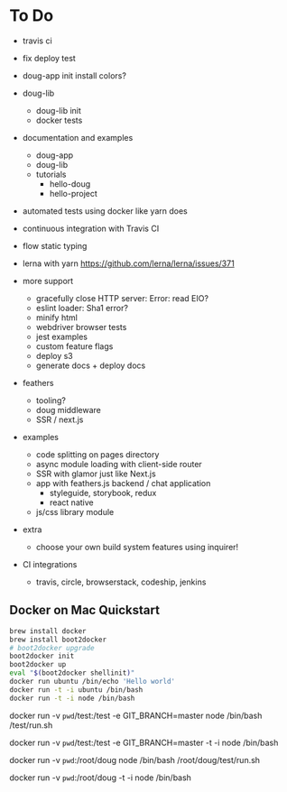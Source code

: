 # To Do

- travis ci
- fix deploy test
- doug-app init install colors?

- doug-lib
  - doug-lib init
  - docker tests

- documentation and examples
  - doug-app
  - doug-lib
  - tutorials
    - hello-doug
    - hello-project

- automated tests using docker like yarn does
- continuous integration with Travis CI
- flow static typing

- lerna with yarn https://github.com/lerna/lerna/issues/371

- more support
  - gracefully close HTTP server: Error: read EIO?
  - eslint loader: Sha1 error?
  - minify html
  - webdriver browser tests
  - jest examples
  - custom feature flags
  - deploy s3
  - generate docs + deploy docs

- feathers
  - tooling?
  - doug middleware
  - SSR / next.js

- examples
  - code splitting on pages directory
  - async module loading with client-side router
  - SSR with glamor just like Next.js
  - app with feathers.js backend / chat application
    - styleguide, storybook, redux
    - react native
  - js/css library module

- extra
  - choose your own build system features using inquirer!

- CI integrations
  - travis, circle, browserstack, codeship, jenkins


## Docker on Mac Quickstart

```sh
brew install docker
brew install boot2docker
# boot2docker upgrade
boot2docker init
boot2docker up
eval "$(boot2docker shellinit)"
docker run ubuntu /bin/echo 'Hello world'
docker run -t -i ubuntu /bin/bash
docker run -t -i node /bin/bash
```

docker run -v `pwd`/test:/test -e GIT_BRANCH=master node /bin/bash /test/run.sh

docker run -v `pwd`/test:/test -e GIT_BRANCH=master -t -i node /bin/bash

docker run -v `pwd`:/root/doug node /bin/bash /root/doug/test/run.sh

docker run -v `pwd`:/root/doug -t -i node /bin/bash
